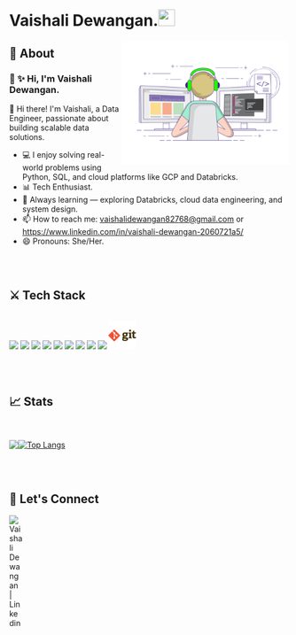 # Vaishali Dewangan.<img src="https://github.com/TheDudeThatCode/TheDudeThatCode/blob/master/Assets/Mario_Hello_Big.gif" width="30px" height="30px">
<img align="right" alt="GIF" src="https://raw.githubusercontent.com/devSouvik/devSouvik/master/gif3.gif" width="300"/>

## 🧐 About


### 👋 ✨ Hi, I'm Vaishali Dewangan.


👋 Hi there! I'm Vaishali, a Data Engineer, passionate about building scalable data solutions.
- 💻 I enjoy solving real-world problems using Python, SQL, and cloud platforms like GCP and Databricks.
- 📊 Tech Enthusiast.
- 🚀 Always learning — exploring Databricks, cloud data engineering, and system design.
- 📫 How to reach me: vaishalidewangan82768@gmail.com or https://www.linkedin.com/in/vaishali-dewangan-2060721a5/
- 😄 Pronouns: She/Her.

<br><br>

## ⚔️ Tech Stack

<br>
   <code><img height="50" src="https://raw.githubusercontent.com/gilbarbara/logos/main/logos/python.svg"></code>
   <code><img height="50" src="https://raw.githubusercontent.com/gilbarbara/logos/main/logos/postgresql.svg"></code>
   <code><img height="50" src="https://raw.githubusercontent.com/gilbarbara/logos/main/logos/mysql.svg"></code>
   <code><img height="50" src="https://raw.githubusercontent.com/gilbarbara/logos/main/logos/google-cloud.svg"></code>
   <code><img height="50" src="https://raw.githubusercontent.com/gilbarbara/logos/main/logos/apache-spark.svg"></code>
   <code><img height="50" src="https://raw.githubusercontent.com/gilbarbara/logos/main/logos/kafka-icon.svg"></code>
   <code><img height="50" src="https://raw.githubusercontent.com/gilbarbara/logos/main/logos/react.svg"></code>
    <code><img height="50" src="https://raw.githubusercontent.com/gilbarbara/logos/main/logos/javascript.svg"></code>
   <code><img height="50" src="https://raw.githubusercontent.com/gilbarbara/logos/main/logos/c-plusplus.svg"></code>
   <code><img height="50" src="https://raw.githubusercontent.com/github/explore/80688e429a7d4ef2fca1e82350fe8e3517d3494d/topics/git/git.png"></code>
<!--    <code><img height="50" src="https://github.com/gilbarbara/logos/blob/master/logos/bash-icon.svg"></code> -->

<br><br>

## 📈 Stats



<br>


  <a> <img align="left" src="https://github-readme-stats.vercel.app/api?username=vaishalidewangan786&show_icons=true&line_height=24&theme=dark&count_private=true&include_all_commits=true&custom_title=%23%20GitHub%20Stats%20%E2%9C%85" /> </a>




[![Top Langs](https://github-readme-stats.vercel.app/api/top-langs/?username=vaishalidewangan786&hide=jupyter-notebook&theme=dark&layout=compact&langs_count=10&custom_title=%23%20Most%20Used%20Languages%20%F0%9F%91%A8%F0%9F%8F%BD%E2%80%8D%F0%9F%92%BB&card_width=445)](https://github.com/anuraghazra/github-readme-stats)


<br><br>

## 💬 Let's Connect
    
<a href="https://www.linkedin.com/in/vaishali-dewangan-2060721a5/">
    <img align="left" alt="Vaishali Dewangan | Linkedin" width="24px" src="https://raw.githubusercontent.com/gilbarbara/logos/main/logos/linkedin-icon.svg" />
  </a>
  
  <!--
  <a href="https://www.instagram.com/sherlock_shivam/">
    <img align="left" alt="Shivam Kumar | Instagram" width="24px" src="https://raw.githubusercontent.com/gilbarbara/logos/main/logos/instagram-icon.svg" />
  </a>
  -->
